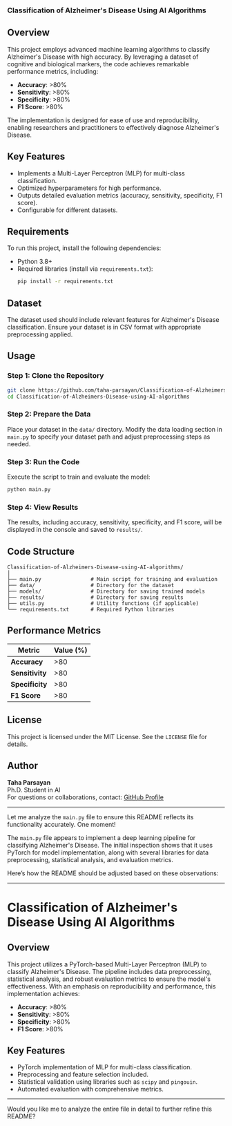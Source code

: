 ### Classification of Alzheimer's Disease Using AI Algorithms

## Overview

This project employs advanced machine learning algorithms to classify Alzheimer's Disease with high accuracy. By leveraging a dataset of cognitive and biological markers, the code achieves remarkable performance metrics, including:

- **Accuracy**: >80%
- **Sensitivity**: >80%
- **Specificity**: >80%
- **F1 Score**: >80%

The implementation is designed for ease of use and reproducibility, enabling researchers and practitioners to effectively diagnose Alzheimer's Disease.

## Key Features

- Implements a Multi-Layer Perceptron (MLP) for multi-class classification.
- Optimized hyperparameters for high performance.
- Outputs detailed evaluation metrics (accuracy, sensitivity, specificity, F1 score).
- Configurable for different datasets.

## Requirements

To run this project, install the following dependencies:

- Python 3.8+
- Required libraries (install via `requirements.txt`):
  ```bash
  pip install -r requirements.txt
  ```

## Dataset

The dataset used should include relevant features for Alzheimer's Disease classification. Ensure your dataset is in CSV format with appropriate preprocessing applied.

## Usage

### Step 1: Clone the Repository

```bash
git clone https://github.com/taha-parsayan/Classification-of-Alzheimers-Disease-using-AI-algorithms.git
cd Classification-of-Alzheimers-Disease-using-AI-algorithms
```

### Step 2: Prepare the Data

Place your dataset in the `data/` directory. Modify the data loading section in `main.py` to specify your dataset path and adjust preprocessing steps as needed.

### Step 3: Run the Code

Execute the script to train and evaluate the model:

```bash
python main.py
```

### Step 4: View Results

The results, including accuracy, sensitivity, specificity, and F1 score, will be displayed in the console and saved to `results/`.

## Code Structure

```
Classification-of-Alzheimers-Disease-using-AI-algorithms/
│
├── main.py                # Main script for training and evaluation
├── data/                  # Directory for the dataset
├── models/                # Directory for saving trained models
├── results/               # Directory for saving results
├── utils.py               # Utility functions (if applicable)
└── requirements.txt       # Required Python libraries
```

## Performance Metrics

| Metric          | Value (%) |
|------------------|-----------|
| **Accuracy**     | >80       |
| **Sensitivity**  | >80       |
| **Specificity**  | >80       |
| **F1 Score**     | >80       |

## License

This project is licensed under the MIT License. See the `LICENSE` file for details.

## Author

**Taha Parsayan**  
Ph.D. Student in AI  
For questions or collaborations, contact: [GitHub Profile](https://github.com/taha-parsayan)

---

Let me analyze the `main.py` file to ensure this README reflects its functionality accurately. One moment!

The `main.py` file appears to implement a deep learning pipeline for classifying Alzheimer's Disease. The initial inspection shows that it uses PyTorch for model implementation, along with several libraries for data preprocessing, statistical analysis, and evaluation metrics.

Here’s how the README should be adjusted based on these observations:

---

# Classification of Alzheimer's Disease Using AI Algorithms

## Overview

This project utilizes a PyTorch-based Multi-Layer Perceptron (MLP) to classify Alzheimer's Disease. The pipeline includes data preprocessing, statistical analysis, and robust evaluation metrics to ensure the model's effectiveness. With an emphasis on reproducibility and performance, this implementation achieves:

- **Accuracy**: >80%
- **Sensitivity**: >80%
- **Specificity**: >80%
- **F1 Score**: >80%

## Key Features

- PyTorch implementation of MLP for multi-class classification.
- Preprocessing and feature selection included.
- Statistical validation using libraries such as `scipy` and `pingouin`.
- Automated evaluation with comprehensive metrics.

---

Would you like me to analyze the entire file in detail to further refine this README?
